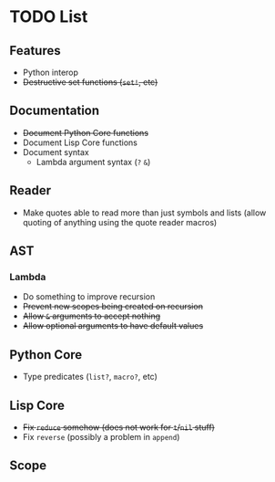 TODO List
=========

Features
--------

 * Python interop
 * <del>Destructive set functions (`set!`, etc)</del>

Documentation
-------------

 * <del>Document Python Core functions</del>
 * Document Lisp Core functions
 * Document syntax
   * Lambda argument syntax (`?` `&`)

Reader
------

 * Make quotes able to read more than just symbols and lists (allow
   quoting of anything using the quote reader macros)

AST
---

### Lambda

 * Do something to improve recursion
 * <del>Prevent new scopes being created on recursion</del>
 * <del>Allow `&` arguments to accept nothing</del>
 * <del>Allow optional arguments to have default values</del>

Python Core
-----------

 * Type predicates (`list?`, `macro?`, etc)

Lisp Core
---------

 * <del>Fix `reduce` somehow (does not work for `t`/`nil` stuff)</del>
 * Fix `reverse` (possibly a problem in `append`)

Scope
-----

